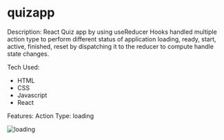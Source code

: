 # quizapp
Description:
React Quiz app by using useReducer Hooks handled multiple action type to perform different status of application loading, ready, start, active, finished, reset by dispatching it to the reducer to compute handle state changes.

Tech Used:
* HTML
* CSS
* Javascript
* React

Features:
Action Type: loading


![loading](https://github.com/priyahitee/react-quiz-app/assets/88586314/f796143b-a543-4fb1-a700-37ef20237cda)


